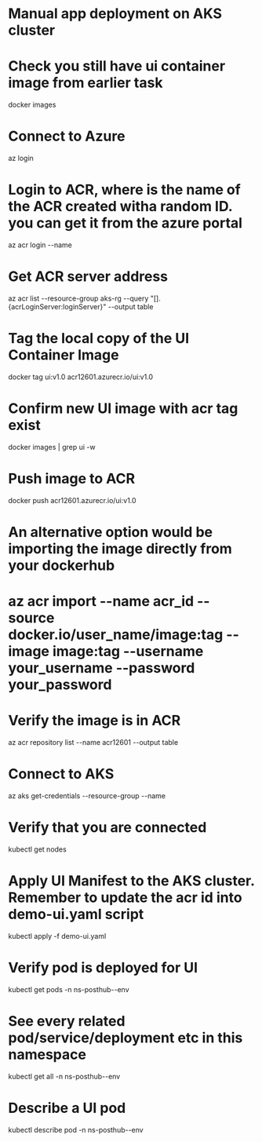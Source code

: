 # Manual app deployment on AKS cluster

# Check you still have ui container image from earlier task
docker images

# Connect to Azure
az login

# Login to ACR, where <acrName> is the name of the ACR created witha  random ID. you can get it from the azure portal
az acr login --name <acrName>

# Get ACR server address
az acr list --resource-group aks-rg --query "[].{acrLoginServer:loginServer}" --output table

# Tag the local copy of the UI Container Image
docker tag ui:v1.0 acr12601.azurecr.io/ui:v1.0

# Confirm new UI image with acr tag exist
docker images | grep ui -w

# Push image to ACR
docker push acr12601.azurecr.io/ui:v1.0

# An alternative option would be importing the image directly from your dockerhub
# az acr import --name acr_id --source docker.io/user_name/image:tag --image image:tag --username your_username --password your_password

# Verify the image is in ACR
az acr repository list --name acr12601 --output table

# Connect to AKS
az aks get-credentials --resource-group <resourceGroupName> --name <AKSClusterName>

# Verify that you are connected
kubectl get nodes

# Apply UI Manifest to the AKS cluster. Remember to update the acr id into demo-ui.yaml script
kubectl apply -f demo-ui.yaml

# Verify pod is deployed for UI
kubectl get pods -n ns-posthub--env

# See every related pod/service/deployment etc in this namespace
kubectl get all -n ns-posthub--env

# Describe a UI pod
kubectl describe pod <uiPodName> -n ns-posthub--env

